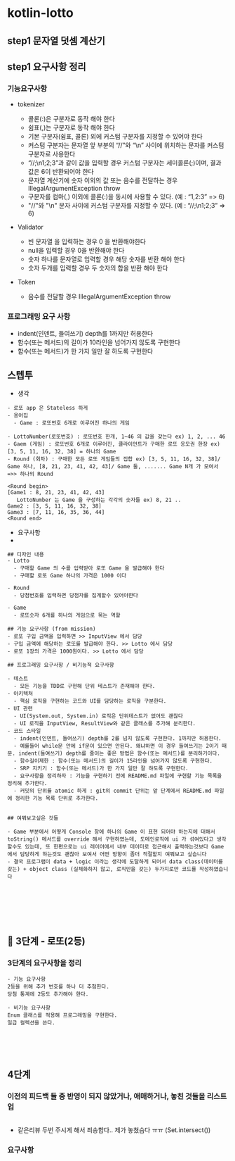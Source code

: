 # kotlin-lotto

## step1 문자열 덧셈 계산기

## step1 요구사항 정리

### 기능요구사항


- tokenizer
  - 콜론(:)은 구분자로 동작 해야 한다
  - 쉼표(,)는 구분자로 동작 해야 한다
  - 기본 구분자(쉼표, 콜론) 외에 커스텀 구분자를 지정할 수 있어야 한다
  - 커스텀 구분자는 문자열 앞 부분의 “//”와 “\n” 사이에 위치하는 문자를 커스텀 구분자로 사용한다
  - “//;\n1;2;3”과 같이 값을 입력할 경우 커스텀 구분자는 세미콜론(;)이며, 결과 값은 6이 반환되어야 한다
  - 문자열 계산기에 숫자 이외의 값 또는 음수를 전달하는 경우 IllegalArgumentException throw
  - 구분자를 컴마(,) 이외에 콜론(:)을 동시에 사용할 수 있다. (예 : “1,2:3” => 6)
  - "//"와 "\n" 문자 사이에 커스텀 구분자를 지정할 수 있다. (예 : “//;\n1;2;3” => 6)

- Validator
  - 빈 문자열 을 입력하는 경우 0 을 반환해야한다
  - null을 입력할 경우 0을 반환해야 한다
  - 숫자 하나를 문자열로 입력할 경우 해당 숫자를 반환 해야 한다
  - 숫자 두개를 입력할 경우 두 숫자의 합을 반환 해야 한다

- Token
  - 음수를 전달할 경우 IllegalArgumentException throw

### 프로그래밍 요구 사항
- indent(인덴트, 들여쓰기) depth를 1까지만 허용한다
- 함수(또는 메서드)의 길이가 10라인을 넘어가지 않도록 구현한다
- 함수(또는 메서드)가 한 가지 일만 잘 하도록 구현한다




## 스텝투
- 생각
```text
- 로또 app 은 Stateless 하게
- 용어집
  - Game : 로또번호 6개로 이루어진 하나의 게임
```
```
- LottoNumber(로또번호) : 로또번호 한개, 1~46 의 값을 갖는다 ex) 1, 2, ... 46
- Gaem (게임) : 로또번호 6개로 이루어진, 클라이언트가 구매한 로또 응모권 한장 ex) [3, 5, 11, 16, 32, 38] = 하나의 Game
- Round (회차) : 구매한 모든 로또 게임들의 집합 ex) [3, 5, 11, 16, 32, 38]/ Game 하나, [8, 21, 23, 41, 42, 43]/ Game 둘, ....... Game N개 가 모여서 =>> 하나의 Round

<Round begin>
[Game1 : 8, 21, 23, 41, 42, 43]
   LottoNumber 는 Game 을 구성하는 각각의 숫자들 ex) 8, 21 .. 
Game2 : [3, 5, 11, 16, 32, 38]
Game3 : [7, 11, 16, 35, 36, 44]
<Round end>
```

- 요구사항
- 
```text
## 디자인 내용
- Lotto
  - 구매할 Game 의 수를 입력받아 로또 Game 을 발급해야 한다
  - 구매할 로또 Game 하나의 가격은 1000 이다
  
- Round
  - 당첨번호를 입력하면 당첨자를 집계할수 있어야한다
  
- Game
  - 로또숫자 6개를 하나의 게임으로 묶는 역할
    
## 기능 요구사항 (from mission)
- 로또 구입 금액을 입력하면 >> InputView 에서 담당
- 구입 금액에 해당하는 로또를 발급해야 한다. >> Lotto 에서 담당
- 로또 1장의 가격은 1000원이다. >> Lotto 에서 담당
 
## 프로그래밍 요구사항 / 비기능적 요구사항

- 테스트
  - 모든 기능을 TDD로 구현해 단위 테스트가 존재해야 한다. 
- 아키텍쳐  
  - 핵심 로직을 구현하는 코드와 UI를 담당하는 로직을 구분한다.
- UI 관련
  - UI(System.out, System.in) 로직은 단위테스트가 없어도 괜찮다
  - UI 로직을 InputView, ResultView와 같은 클래스를 추가해 분리한다.
- 코드 스타일
  - indent(인덴트, 들여쓰기) depth를 2를 넘지 않도록 구현한다. 1까지만 허용한다.
  - 예를들어 while문 안에 if문이 있으면 안된다. 왜냐하면 이 경우 들여쓰기는 2이기 때문. indent(들여쓰기) depth를 줄이는 좋은 방법은 함수(또는 메서드)를 분리하기이다.
  - 함수길이제한 : 함수(또는 메서드)의 길이가 15라인을 넘어가지 않도록 구현한다.
  - SRP 지키기 : 함수(또는 메서드)가 한 가지 일만 잘 하도록 구현한다.
  - 요구사항을 정리하자 : 기능을 구현하기 전에 README.md 파일에 구현할 기능 목록을 정리해 추가한다.
  - 커밋의 단위를 atomic 하게 : git의 commit 단위는 앞 단계에서 README.md 파일에 정리한 기능 목록 단위로 추가한다.


## 여쭤보고싶은 것들

- Game 부분에서 어떻게 Console 창에 하나의 Game 이 표현 되어야 하는지에 대해서 toString() 메서드를 override 해서 구현하였는데, 도메인로직에 ui 가 섞여있다고 생각할수도 있는데, 또 한편으로는 ui 레이어에서 내부 데이터로 접근해서 출력하는것보다 Game 에서 담당하게 하는것도 괜찮아 보여서 어떤 방향이 좀더 적절할지 여쭤보고 싶습니다
- 결국 프로그램이 data + logic 이라는 생각에 도달하게 되어서 data class(데이터를 갖는) + object class (실체화하지 않고, 로직만을 갖는) 두가지로만 코드를 작성하였습니다

     
```


<br><br><br>


## 🚀 3단계 - 로또(2등)

### 3단계의 요구사항을 정리

```text
- 기능 요구사항
2등을 위해 추가 번호를 하나 더 추첨한다.
당첨 통계에 2등도 추가해야 한다.

- 비기능 요구사항
Enum 클래스를 적용해 프로그래밍을 구현한다.
일급 컬렉션을 쓴다.
```



<br><br><br>


## 4단계


### 이전의 피드백 들 중 반영이 되지 않았거나, 애매하거나, 놓친 것들을 리스트업
```text

```
- 같은리뷰 두번 주시게 해서 죄송함다.. 제가 놓쳤슴다 ㅠㅠ (Set.intersect())

### 요구사항

```text

```
